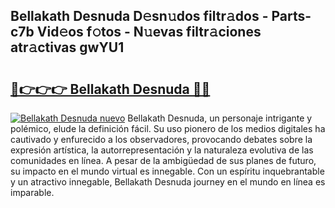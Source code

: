 ## Bellakath Desnuda D𝚎sn𝚞dos filtr𝚊dos - Parts-c7b Vid𝚎os f𝚘tos - N𝚞evas filtr𝚊ciones atr𝚊ctivas gwYU1

# <h2><a href="http://mb1spu.tromn.icu/?c=Bellakath+Desnuda">🔗👉👉👉 Bellakath Desnuda 🔗🔗</a></h2>

[![Bellakath Desnuda nuevo](https://i.imgur.com/pEAQMta.gif)](http://mb1spu.tromn.icu/?c=Bellakath+Desnuda)
Bellakath Desnuda, un personaje intrigante y polémico, elude la definición fácil. Su uso pionero de los medios digitales ha cautivado y enfurecido a los observadores, provocando debates sobre la expresión artística, la autorrepresentación y la naturaleza evolutiva de las comunidades en línea. A pesar de la ambigüedad de sus planes de futuro, su impacto en el mundo virtual es innegable. Con un espíritu inquebrantable y un atractivo innegable, Bellakath Desnuda journey en el mundo en línea es imparable.
